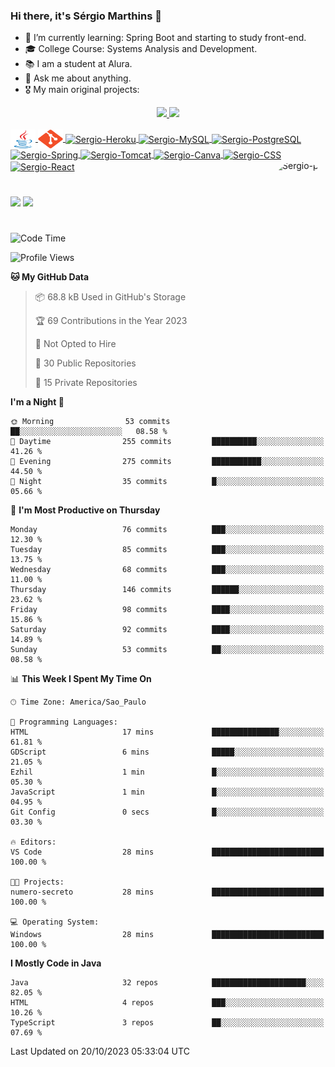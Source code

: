 ### Hi there, it's Sérgio Marthins 👋


- 🌱 I’m currently learning: Spring Boot and starting to study front-end.
- 🎓 College Course: Systems Analysis and Development.
- 📚  I am a student at Alura.
- 💬 Ask me about anything.
- 🎖 My main original projects: 

<div align="center">
  <a href="https://github.com/Almadavic">
  <img height="180em" src="https://github-readme-stats.vercel.app/api?username=Marthiins&show_icons=true&theme=dracula&include_all_commits=true&count_private=true"/>
  <img height="180em" src="https://github-readme-stats.vercel.app/api/top-langs/?username=Marthiins&layout=compact&langs_count=7&theme=dracula"/>
</div>
<div style="display: inline_block"><br>
  <img align="center" alt="Sergio-Java" height="30" width="40" src="https://raw.githubusercontent.com/devicons/devicon/master/icons/java/java-original.svg">
  <img align="center" alt="Sergio-Git" height="30" width="40" src="https://raw.githubusercontent.com/devicons/devicon/master/icons/git/git-original.svg">
  <img align="center" alt="Sergio-Heroku" height="30" width="40" src="https://cdn.jsdelivr.net/gh/devicons/devicon/icons/heroku/heroku-plain-wordmark.svg" />             
  <img align="center" alt="Sergio-MySQL" height="30" width="40" src="https://cdn.jsdelivr.net/gh/devicons/devicon/icons/mysql/mysql-original-wordmark.svg" />
  <img align="center" alt="Sergio-PostgreSQL" height="30" width="40" src="https://cdn.jsdelivr.net/gh/devicons/devicon/icons/postgresql/postgresql-plain-wordmark.svg" />
  <img align="center" alt="Sergio-Spring" height="30" width="40" src="https://cdn.jsdelivr.net/gh/devicons/devicon/icons/spring/spring-original-wordmark.svg" />
  <img align="center" alt="Sergio-Tomcat" height="30" width="40" src="https://cdn.jsdelivr.net/gh/devicons/devicon/icons/tomcat/tomcat-original-wordmark.svg" />
  <img align="center" alt="Sergio-Canva" height="30" width="40" src="https://cdn.jsdelivr.net/gh/devicons/devicon/icons/canva/canva-original.svg" />
  <img align="center" alt="Sergio-CSS" height="30" width="40" src="https://cdn.jsdelivr.net/gh/devicons/devicon/icons/css3/css3-original.svg" />
  <img align="center" alt="Sergio-React" height="30" width="40" src="https://cdn.jsdelivr.net/gh/devicons/devicon/icons/react/react-original.svg" />        
  <img align="right" alt="Sergio-pic" height="150" style="border-radius:50px;" src="https://user-images.githubusercontent.com/47826754/188357708-748fc4f4-5846-47a3-9063-ce04eeefcb8f.png">
</div>

#

<div> 
 <a href = "mailto:sergio.marthiins@gmail.com"><img src="https://img.shields.io/badge/-Gmail-%23333?style=for-the-badge&logo=gmail&logoColor=white" target="_blank"></a>
  <a href="https://www.linkedin.com/in/.........../" target="_blank"><img src="https://img.shields.io/badge/-LinkedIn-%230077B5?style=for-the-badge&logo=linkedin&logoColor=white" target="_blank"></a> 
</div>

#

<!--START_SECTION:waka-->
![Code Time](http://img.shields.io/badge/Code%20Time-70%20hrs%2033%20mins-blue)

![Profile Views](http://img.shields.io/badge/Profile%20Views-1-blue)

**🐱 My GitHub Data** 

> 📦 68.8 kB Used in GitHub's Storage 
 > 
> 🏆 69 Contributions in the Year 2023
 > 
> 🚫 Not Opted to Hire
 > 
> 📜 30 Public Repositories 
 > 
> 🔑 15 Private Repositories 
 > 
**I'm a Night 🦉** 

```text
🌞 Morning                53 commits          ██░░░░░░░░░░░░░░░░░░░░░░░   08.58 % 
🌆 Daytime                255 commits         ██████████░░░░░░░░░░░░░░░   41.26 % 
🌃 Evening                275 commits         ███████████░░░░░░░░░░░░░░   44.50 % 
🌙 Night                  35 commits          █░░░░░░░░░░░░░░░░░░░░░░░░   05.66 % 
```
📅 **I'm Most Productive on Thursday** 

```text
Monday                   76 commits          ███░░░░░░░░░░░░░░░░░░░░░░   12.30 % 
Tuesday                  85 commits          ███░░░░░░░░░░░░░░░░░░░░░░   13.75 % 
Wednesday                68 commits          ███░░░░░░░░░░░░░░░░░░░░░░   11.00 % 
Thursday                 146 commits         ██████░░░░░░░░░░░░░░░░░░░   23.62 % 
Friday                   98 commits          ████░░░░░░░░░░░░░░░░░░░░░   15.86 % 
Saturday                 92 commits          ████░░░░░░░░░░░░░░░░░░░░░   14.89 % 
Sunday                   53 commits          ██░░░░░░░░░░░░░░░░░░░░░░░   08.58 % 
```


📊 **This Week I Spent My Time On** 

```text
🕑︎ Time Zone: America/Sao_Paulo

💬 Programming Languages: 
HTML                     17 mins             ███████████████░░░░░░░░░░   61.81 % 
GDScript                 6 mins              █████░░░░░░░░░░░░░░░░░░░░   21.05 % 
Ezhil                    1 min               █░░░░░░░░░░░░░░░░░░░░░░░░   05.30 % 
JavaScript               1 min               █░░░░░░░░░░░░░░░░░░░░░░░░   04.95 % 
Git Config               0 secs              █░░░░░░░░░░░░░░░░░░░░░░░░   03.30 % 

🔥 Editors: 
VS Code                  28 mins             █████████████████████████   100.00 % 

🐱‍💻 Projects: 
numero-secreto           28 mins             █████████████████████████   100.00 % 

💻 Operating System: 
Windows                  28 mins             █████████████████████████   100.00 % 
```

**I Mostly Code in Java** 

```text
Java                     32 repos            █████████████████████░░░░   82.05 % 
HTML                     4 repos             ███░░░░░░░░░░░░░░░░░░░░░░   10.26 % 
TypeScript               3 repos             ██░░░░░░░░░░░░░░░░░░░░░░░   07.69 % 
```




 Last Updated on 20/10/2023 05:33:04 UTC
<!--END_SECTION:waka-->

